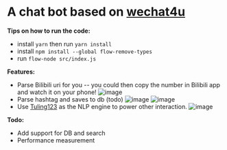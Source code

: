 # A chat bot based on [wechat4u](https://github.com/nodeWechat/wechat4u)

**Tips on how to run the code:**
* install `yarn` then run `yarn install`
* install `npm install --global flow-remove-types`
* run `flow-node src/index.js`

**Features:**
* Parse Bilibili uri for you -- you could then copy the number in Bilibili app and watch it on your phone! ![image](https://cloud.githubusercontent.com/assets/7834443/24339740/78ff0372-1262-11e7-8e82-ac3aa7771b3b.png)
* Parse hashtag and saves to db (todo) ![image](https://cloud.githubusercontent.com/assets/7834443/24339770/b0539202-1262-11e7-8d3b-dc519ddff7e6.png)
![image](https://cloud.githubusercontent.com/assets/7834443/24339790/d014d060-1262-11e7-9c3d-fdcfb0a2e9ed.png)
* Use [Tuling123](http://www.tuling123.com/) as the NLP engine to power other interaction.
![image](https://cloud.githubusercontent.com/assets/7834443/24339896/725713ce-1263-11e7-8619-4abd1a64316c.png)

**Todo:**
* Add support for DB and search
* Performance measurement
